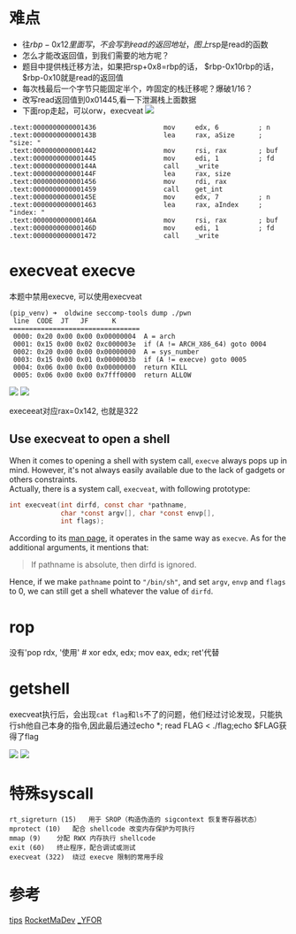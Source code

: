# 难点
- 往$rbp-0x12里面写，不会写到read的返回地址，图上$rsp是read的函数
- 怎么才能改返回值，到我们需要的地方呢？
- 题目中提供栈迁移方法，如果把rsp+0x8=rbp的话， $rbp-0x10rbp的话， $rbp-0x10就是read的返回值
- 每次栈最后一个字节只能固定半个，咋固定的栈迁移呢？爆破1/16？
- 改写read返回值到0x01445,看一下泄漏栈上面数据
- 下面rop走起，可以orw，execveat
![](https://r2.20161023.xyz/pic/20250529162321799.png)

```
.text:0000000000001436                 mov     edx, 6          ; n
.text:000000000000143B                 lea     rax, aSize      ; "size: "
.text:0000000000001442                 mov     rsi, rax        ; buf
.text:0000000000001445                 mov     edi, 1          ; fd
.text:000000000000144A                 call    _write
.text:000000000000144F                 lea     rax, size
.text:0000000000001456                 mov     rdi, rax
.text:0000000000001459                 call    get_int
.text:000000000000145E                 mov     edx, 7          ; n
.text:0000000000001463                 lea     rax, aIndex     ; "index: "
.text:000000000000146A                 mov     rsi, rax        ; buf
.text:000000000000146D                 mov     edi, 1          ; fd
.text:0000000000001472                 call    _write
```

# execveat execve
本题中禁用execve, 可以使用execveat
```
(pip_venv) ➜  oldwine seccomp-tools dump ./pwn
 line  CODE  JT   JF      K
=================================
 0000: 0x20 0x00 0x00 0x00000004  A = arch
 0001: 0x15 0x00 0x02 0xc000003e  if (A != ARCH_X86_64) goto 0004
 0002: 0x20 0x00 0x00 0x00000000  A = sys_number
 0003: 0x15 0x00 0x01 0x0000003b  if (A != execve) goto 0005
 0004: 0x06 0x00 0x00 0x00000000  return KILL
 0005: 0x06 0x00 0x00 0x7fff0000  return ALLOW
```
![](https://r2.20161023.xyz/pic/20250529201153315.png)
![](https://r2.20161023.xyz/pic/20250529202240830.png)

execeeat对应rax=0x142, 也就是322

## Use execveat to open a shell

When it comes to opening a shell with system call, `execve` always pops up in mind. However, it's not always easily available due to the lack of gadgets or others constraints.  
Actually, there is a system call, `execveat`, with following prototype:

```c
int execveat(int dirfd, const char *pathname,
             char *const argv[], char *const envp[],
             int flags);
```

According to its [man page](http://man7.org/linux/man-pages/man2/execveat.2.html), it operates in the same way as `execve`. As for the additional arguments, it mentions that:

> If pathname is absolute, then dirfd is ignored.

Hence, if we make `pathname` point to `"/bin/sh"`, and set `argv`, `envp` and `flags` to 0, we can still get a shell whatever the value of `dirfd`.

# rop
没有'pop rdx, '使用' # xor edx, edx; mov eax, edx; ret'代替

# getshell
execveat执行后，会出现`cat flag`和`ls`不了的问题，他们经过讨论发现，只能执行sh他自己本身的指令,因此最后通过echo *; read FLAG < ./flag;echo $FLAG获得了flag

![](https://r2.20161023.xyz/pic/20250530002223602.png)
![](https://r2.20161023.xyz/pic/20250530003720750.png)

# 特殊syscall
```
rt_sigreturn (15)	用于 SROP（构造伪造的 sigcontext 恢复寄存器状态）
mprotect (10)	配合 shellcode 改变内存保护为可执行
mmap (9)	分配 RWX 内存执行 shellcode
exit (60)	终止程序，配合调试或测试
execveat (322)	绕过 execve 限制的常用手段
```
# 参考
[tips](https://github.com/Naetw/CTF-pwn-tips/blob/master/README.md)
[RocketMaDev](https://github.com/RocketMaDev/CTFWriteup/blob/a05539f355a0db3f37590d758e567c22c9551b79/jqctf2025/OldWine.md)
[_YFOR](https://blog.csdn.net/2502_91269216/article/details/148192972)